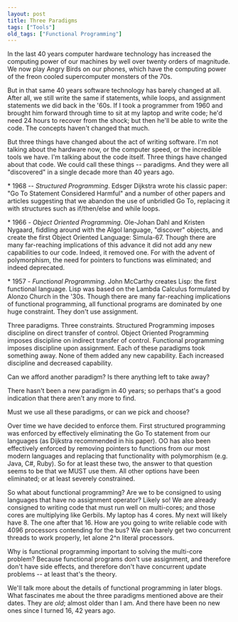 ```yaml
---
layout: post
title: Three Paradigms
tags: ["Tools"]
old_tags: ["Functional Programming"]
---
```


In the last 40 years computer hardware technology has increased the computing power of our machines by well over twenty orders of magnitude. We now play Angry Birds on our phones, which have the computing power of the freon cooled supercomputer monsters of the 70s.

But in that same 40 years software technology has barely changed at all. After all, we still write the same if statements, while loops, and assignment statements we did back in the '60s. If I took a programmer from 1960 and brought him forward through time to sit at my laptop and write code; he'd need 24 hours to recover from the shock; but then he'll be able to write the code. The concepts haven't changed that much.

But three things have changed about the act of writing software. I'm not talking about the hardware now, or the computer speed, or the incredible tools we have. I'm talking about the code itself. Three things have changed about that code. We could call these things -- paradigms. And they were all "discovered" in a single decade more than 40 years ago.

\* 1968 -- *Structured Programming*. Edsger Dijkstra wrote his classic paper: "Go To Statement Considered Harmful" and a number of other papers and articles suggesting that we abandon the use of unbridled Go To, replacing it with structures such as if/then/else and while loops.

\* 1966 - *Object Oriented Programming*. Ole-Johan Dahl and Kristen Nygaard, fiddling around with the Algol language, "discover" objects, and create the first Object Oriented Language: Simula-67. Though there are many far-reaching implications of this advance it did not add any new capabilities to our code. Indeed, it removed one. For with the advent of polymorphism, the need for pointers to functions was eliminated; and indeed deprecated.

\* 1957 - *Functional Programming*. John McCarthy creates Lisp: the first functional language. Lisp was based on the Lambda Calculus formulated by Alonzo Church in the '30s. Though there are many far-reaching implications of functional programming, all functional programs are dominated by one huge constraint. They don't use assignment.

Three paradigms. Three constraints. Structured Programming imposes discipline on direct transfer of control. Object Oriented Programming imposes discipline on indirect transfer of control. Functional programming imposes discipline upon assignment. Each of these paradigms took something away. None of them added any new capability. Each increased discipline and decreased capability.

Can we afford another paradigm? Is there anything left to take away?

There hasn't been a new paradigm in 40 years; so perhaps that's a good indication that there aren't any more to find.

Must we use all these paradigms, or can we pick and choose?

Over time we have decided to enforce them. First structured programming was enforced by effectively eliminating the Go To statement from our languages (as Dijkstra recommended in his paper). OO has also been effectively enforced by removing pointers to functions from our most modern languages and replacing that functionality with polymorphism (e.g. Java, C\#, Ruby). So for at least these two, the answer to that question seems to be that we MUST use them. All other options have been eliminated; or at least severely constrained.

So what about functional programming? Are we to be consigned to using languages that have no assignment operator? Likely so! We are already consigned to writing code that must run well on multi-cores; and those cores are multiplying like Gerbils. My laptop has 4 cores. My next will likely have 8. The one after that 16. How are you going to write reliable code with 4096 processors contending for the bus? We can barely get two concurrent threads to work properly, let alone 2^n literal processors.

Why is functional programming important to solving the multi-core problem? Because functional programs don't use assignment, and therefore don't have side effects, and therefore don't have concurrent update problems -- at least that's the theory.

We'll talk more about the details of functional programming in later blogs. What fascinates me about the three paradigms mentioned above are their dates. They are *old*; almost older than I am. And there have been no new ones since I turned 16, 42 years ago.
